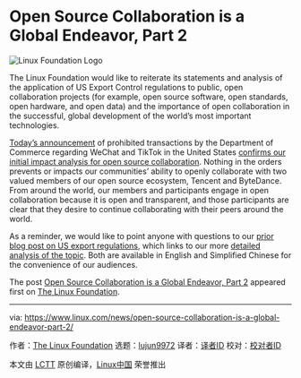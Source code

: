 [#]: collector: (lujun9972)
[#]: translator: ( )
[#]: reviewer: ( )
[#]: publisher: ( )
[#]: url: ( )
[#]: subject: (Open Source Collaboration is a Global Endeavor, Part 2)
[#]: via: (https://www.linux.com/news/open-source-collaboration-is-a-global-endeavor-part-2/)
[#]: author: (The Linux Foundation https://www.linuxfoundation.org/blog/2020/09/open-source-collaboration-is-a-global-endeavor-part-2/)

Open Source Collaboration is a Global Endeavor, Part 2
======

![Linux Foundation Logo][1]

The Linux Foundation would like to reiterate its statements and analysis of the application of US Export Control regulations to public, open collaboration projects (for example, open source software, open standards, open hardware, and open data) and the importance of open collaboration in the successful, global development of the world’s most important technologies.

[Today’s announcement][2] of prohibited transactions by the Department of Commerce regarding WeChat and TikTok in the United States [confirms our initial impact analysis for open source collaboration][3]. Nothing in the orders prevents or impacts our communities’ ability to openly collaborate with two valued members of our open source ecosystem, Tencent and ByteDance. From around the world, our members and participants engage in open collaboration because it is open and transparent, and those participants are clear that they desire to continue collaborating with their peers around the world.

As a reminder, we would like to point anyone with questions to our [prior blog post on US export regulations][4], which links to our more [detailed analysis of the topic][5]. Both are available in English and Simplified Chinese for the convenience of our audiences.

The post [Open Source Collaboration is a Global Endeavor, Part 2][6] appeared first on [The Linux Foundation][7].

--------------------------------------------------------------------------------

via: https://www.linux.com/news/open-source-collaboration-is-a-global-endeavor-part-2/

作者：[The Linux Foundation][a]
选题：[lujun9972][b]
译者：[译者ID](https://github.com/译者ID)
校对：[校对者ID](https://github.com/校对者ID)

本文由 [LCTT](https://github.com/LCTT/TranslateProject) 原创编译，[Linux中国](https://linux.cn/) 荣誉推出

[a]: https://www.linuxfoundation.org/blog/2020/09/open-source-collaboration-is-a-global-endeavor-part-2/
[b]: https://github.com/lujun9972
[1]: https://www.linuxfoundation.org/wp-content/uploads/2017/09/lfbg_logo_c_primary-1.png
[2]: https://www.commerce.gov/news/press-releases/2020/09/commerce-department-prohibits-wechat-and-tiktok-transactions-protect
[3]: https://www.linuxfoundation.org/blog/2020/08/open-source-collaboration-is-a-global-endeavor/
[4]: https://www.linuxfoundation.org/blog/2020/07/understanding-us-export-controls-with-open-source-projects/
[5]: https://www.linuxfoundation.org/publications/2020/07/understanding-open-source-technology-us-export-controls/
[6]: https://www.linuxfoundation.org/blog/2020/09/open-source-collaboration-is-a-global-endeavor-part-2/
[7]: https://www.linuxfoundation.org/
